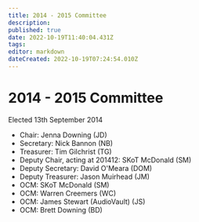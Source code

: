 ```yaml
---
title: 2014 - 2015 Committee
description: 
published: true
date: 2022-10-19T11:40:04.431Z
tags: 
editor: markdown
dateCreated: 2022-10-19T07:24:54.010Z
---
```


# 2014 - 2015 Committee

Elected 13th September 2014

- Chair: Jenna Downing (JD)
- Secretary: Nick Bannon (NB)
- Treasurer: Tim Gilchrist (TG)
- Deputy Chair, acting at 201412: SKoT McDonald (SM)
- Deputy Secretary: David O'Meara (DOM)
- Deputy Treasurer: Jason Muirhead (JM)
- OCM: SKoT McDonald (SM)
- OCM: Warren Creemers (WC)
- OCM: James Stewart (AudioVault) (JS)
- OCM: Brett Downing (BD)
